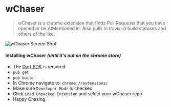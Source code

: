 wChaser
==========
> wChaser is a chrome extension that finds Pull Requests that you have opened or be AtMentioned in. Also pulls in travis-ci build statuses and others of the like.

![wChaser Screen Shot](https://cloud.githubusercontent.com/assets/6053448/12046817/3a62a164-ae86-11e5-990e-77b36f7ef802.png)

#### Installing wChaser *(until it's out on the chrome store)*
* The [Dart SDK](https://www.dartlang.org/downloads/) is required.
* `pub get`
* `pub build`
* In Chrome navigate to: `chrome://extensions/`
* Make sure `Developer Mode` is checked
* Click `Load Unpacked Extension` and select your wChaser repo
* Happy Chasing.

